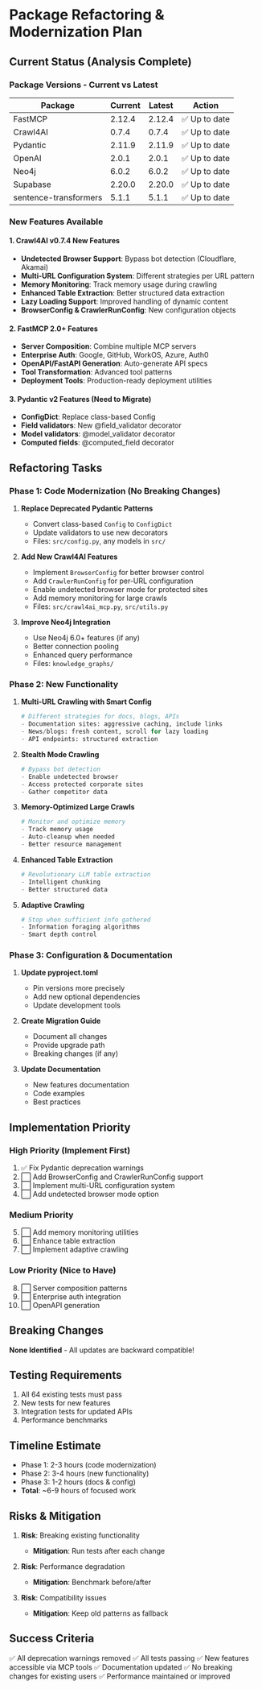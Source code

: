 # Package Refactoring & Modernization Plan

## Current Status (Analysis Complete)

### Package Versions - Current vs Latest

| Package | Current | Latest | Action |
|---------|---------|--------|--------|
| FastMCP | 2.12.4 | 2.12.4 | ✅ Up to date |
| Crawl4AI | 0.7.4 | 0.7.4 | ✅ Up to date |
| Pydantic | 2.11.9 | 2.11.9 | ✅ Up to date |
| OpenAI | 2.0.1 | 2.0.1 | ✅ Up to date |
| Neo4j | 6.0.2 | 6.0.2 | ✅ Up to date |
| Supabase | 2.20.0 | 2.20.0 | ✅ Up to date |
| sentence-transformers | 5.1.1 | 5.1.1 | ✅ Up to date |

### New Features Available

#### 1. Crawl4AI v0.7.4 New Features
- **Undetected Browser Support**: Bypass bot detection (Cloudflare, Akamai)
- **Multi-URL Configuration System**: Different strategies per URL pattern
- **Memory Monitoring**: Track memory usage during crawling
- **Enhanced Table Extraction**: Better structured data extraction
- **Lazy Loading Support**: Improved handling of dynamic content
- **BrowserConfig & CrawlerRunConfig**: New configuration objects

#### 2. FastMCP 2.0+ Features
- **Server Composition**: Combine multiple MCP servers
- **Enterprise Auth**: Google, GitHub, WorkOS, Azure, Auth0
- **OpenAPI/FastAPI Generation**: Auto-generate API specs
- **Tool Transformation**: Advanced tool patterns
- **Deployment Tools**: Production-ready deployment utilities

#### 3. Pydantic v2 Features (Need to Migrate)
- **ConfigDict**: Replace class-based Config
- **Field validators**: New @field_validator decorator
- **Model validators**: @model_validator decorator
- **Computed fields**: @computed_field decorator

## Refactoring Tasks

### Phase 1: Code Modernization (No Breaking Changes)

1. **Replace Deprecated Pydantic Patterns**
   - Convert class-based `Config` to `ConfigDict`
   - Update validators to use new decorators
   - Files: `src/config.py`, any models in `src/`

2. **Add New Crawl4AI Features**
   - Implement `BrowserConfig` for better browser control
   - Add `CrawlerRunConfig` for per-URL configuration
   - Enable undetected browser mode for protected sites
   - Add memory monitoring for large crawls
   - Files: `src/crawl4ai_mcp.py`, `src/utils.py`

3. **Improve Neo4j Integration**
   - Use Neo4j 6.0+ features (if any)
   - Better connection pooling
   - Enhanced query performance
   - Files: `knowledge_graphs/`

### Phase 2: New Functionality

1. **Multi-URL Crawling with Smart Config**
   ```python
   # Different strategies for docs, blogs, APIs
   - Documentation sites: aggressive caching, include links
   - News/blogs: fresh content, scroll for lazy loading
   - API endpoints: structured extraction
   ```

2. **Stealth Mode Crawling**
   ```python
   # Bypass bot detection
   - Enable undetected browser
   - Access protected corporate sites
   - Gather competitor data
   ```

3. **Memory-Optimized Large Crawls**
   ```python
   # Monitor and optimize memory
   - Track memory usage
   - Auto-cleanup when needed
   - Better resource management
   ```

4. **Enhanced Table Extraction**
   ```python
   # Revolutionary LLM table extraction
   - Intelligent chunking
   - Better structured data
   ```

5. **Adaptive Crawling**
   ```python
   # Stop when sufficient info gathered
   - Information foraging algorithms
   - Smart depth control
   ```

### Phase 3: Configuration & Documentation

1. **Update pyproject.toml**
   - Pin versions more precisely
   - Add new optional dependencies
   - Update development tools

2. **Create Migration Guide**
   - Document all changes
   - Provide upgrade path
   - Breaking changes (if any)

3. **Update Documentation**
   - New features documentation
   - Code examples
   - Best practices

## Implementation Priority

### High Priority (Implement First)
1. ✅ Fix Pydantic deprecation warnings
2. ⬜ Add BrowserConfig and CrawlerRunConfig support
3. ⬜ Implement multi-URL configuration system
4. ⬜ Add undetected browser mode option

### Medium Priority
5. ⬜ Add memory monitoring utilities
6. ⬜ Enhance table extraction
7. ⬜ Implement adaptive crawling

### Low Priority (Nice to Have)
8. ⬜ Server composition patterns
9. ⬜ Enterprise auth integration
10. ⬜ OpenAPI generation

## Breaking Changes

**None Identified** - All updates are backward compatible!

## Testing Requirements

1. All 64 existing tests must pass
2. New tests for new features
3. Integration tests for updated APIs
4. Performance benchmarks

## Timeline Estimate

- Phase 1: 2-3 hours (code modernization)
- Phase 2: 3-4 hours (new functionality)
- Phase 3: 1-2 hours (docs & config)
- **Total**: ~6-9 hours of focused work

## Risks & Mitigation

1. **Risk**: Breaking existing functionality
   - **Mitigation**: Run tests after each change

2. **Risk**: Performance degradation
   - **Mitigation**: Benchmark before/after

3. **Risk**: Compatibility issues
   - **Mitigation**: Keep old patterns as fallback

## Success Criteria

✅ All deprecation warnings removed
✅ All tests passing
✅ New features accessible via MCP tools
✅ Documentation updated
✅ No breaking changes for existing users
✅ Performance maintained or improved
